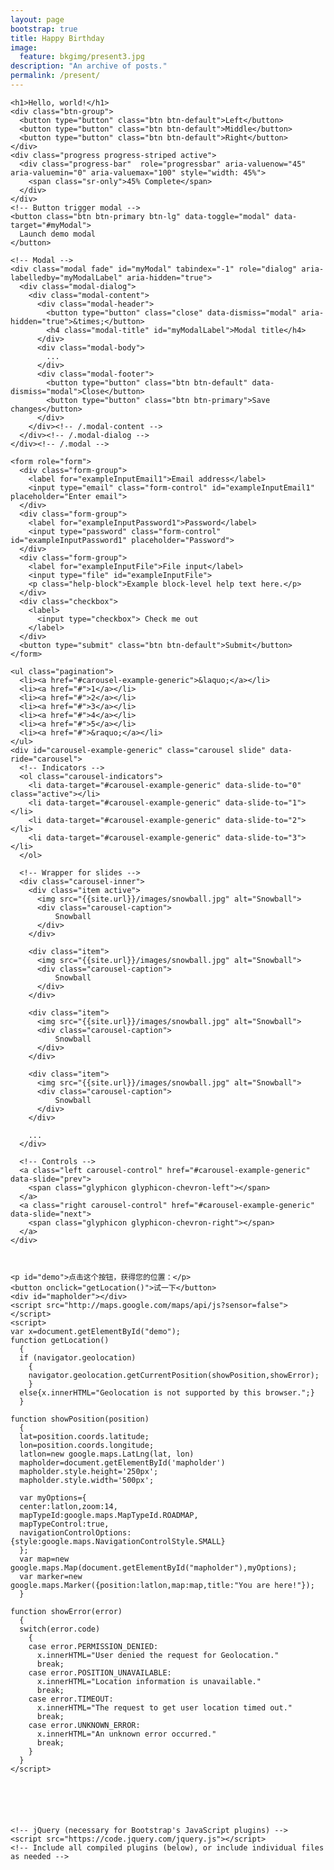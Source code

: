 ```yaml
---
layout: page
bootstrap: true
title: Happy Birthday
image:
  feature: bkgimg/present3.jpg
description: "An archive of posts."
permalink: /present/
---
```



  <body>

	<h1>Hello, world!</h1>
	<div class="btn-group">
	  <button type="button" class="btn btn-default">Left</button>
	  <button type="button" class="btn btn-default">Middle</button>
	  <button type="button" class="btn btn-default">Right</button>
	</div>
	<div class="progress progress-striped active">
	  <div class="progress-bar"  role="progressbar" aria-valuenow="45" aria-valuemin="0" aria-valuemax="100" style="width: 45%">
	    <span class="sr-only">45% Complete</span>
	  </div>
	</div>
	<!-- Button trigger modal -->
	<button class="btn btn-primary btn-lg" data-toggle="modal" data-target="#myModal">
	  Launch demo modal
	</button>
	
	<!-- Modal -->
	<div class="modal fade" id="myModal" tabindex="-1" role="dialog" aria-labelledby="myModalLabel" aria-hidden="true">
	  <div class="modal-dialog">
	    <div class="modal-content">
	      <div class="modal-header">
	        <button type="button" class="close" data-dismiss="modal" aria-hidden="true">&times;</button>
	        <h4 class="modal-title" id="myModalLabel">Modal title</h4>
	      </div>
	      <div class="modal-body">
	        ...
	      </div>
	      <div class="modal-footer">
	        <button type="button" class="btn btn-default" data-dismiss="modal">Close</button>
	        <button type="button" class="btn btn-primary">Save changes</button>
	      </div>
	    </div><!-- /.modal-content -->
	  </div><!-- /.modal-dialog -->
	</div><!-- /.modal -->
	
	<form role="form">
	  <div class="form-group">
	    <label for="exampleInputEmail1">Email address</label>
	    <input type="email" class="form-control" id="exampleInputEmail1" placeholder="Enter email">
	  </div>
	  <div class="form-group">
	    <label for="exampleInputPassword1">Password</label>
	    <input type="password" class="form-control" id="exampleInputPassword1" placeholder="Password">
	  </div>
	  <div class="form-group">
	    <label for="exampleInputFile">File input</label>
	    <input type="file" id="exampleInputFile">
	    <p class="help-block">Example block-level help text here.</p>
	  </div>
	  <div class="checkbox">
	    <label>
	      <input type="checkbox"> Check me out
	    </label>
	  </div>
	  <button type="submit" class="btn btn-default">Submit</button>
	</form>
	
	<ul class="pagination">
	  <li><a href="#carousel-example-generic">&laquo;</a></li>
	  <li><a href="#">1</a></li>
	  <li><a href="#">2</a></li>
	  <li><a href="#">3</a></li>
	  <li><a href="#">4</a></li>
	  <li><a href="#">5</a></li>
	  <li><a href="#">&raquo;</a></li>
	</ul>
	<div id="carousel-example-generic" class="carousel slide" data-ride="carousel">
	  <!-- Indicators -->
	  <ol class="carousel-indicators">
	    <li data-target="#carousel-example-generic" data-slide-to="0" class="active"></li>
	    <li data-target="#carousel-example-generic" data-slide-to="1"></li>
	    <li data-target="#carousel-example-generic" data-slide-to="2"></li>
		<li data-target="#carousel-example-generic" data-slide-to="3"></li>
	  </ol>

	  <!-- Wrapper for slides -->
	  <div class="carousel-inner">
	    <div class="item active">
	      <img src="{{site.url}}/images/snowball.jpg" alt="Snowball">
	      <div class="carousel-caption">
			  Snowball
	      </div>
	    </div>
		
	    <div class="item">
	      <img src="{{site.url}}/images/snowball.jpg" alt="Snowball">
	      <div class="carousel-caption">
			  Snowball
	      </div>
	    </div>
		
	    <div class="item">
	      <img src="{{site.url}}/images/snowball.jpg" alt="Snowball">
	      <div class="carousel-caption">
			  Snowball
	      </div>
	    </div>
		
	    <div class="item">
	      <img src="{{site.url}}/images/snowball.jpg" alt="Snowball">
	      <div class="carousel-caption">
			  Snowball
	      </div>
	    </div>
		
	    ...
	  </div>

	  <!-- Controls -->
	  <a class="left carousel-control" href="#carousel-example-generic" data-slide="prev">
	    <span class="glyphicon glyphicon-chevron-left"></span>
	  </a>
	  <a class="right carousel-control" href="#carousel-example-generic" data-slide="next">
	    <span class="glyphicon glyphicon-chevron-right"></span>
	  </a>
	</div>
	
	

	<p id="demo">点击这个按钮，获得您的位置：</p>
	<button onclick="getLocation()">试一下</button>
	<div id="mapholder"></div>
	<script src="http://maps.google.com/maps/api/js?sensor=false"></script>
	<script>
	var x=document.getElementById("demo");
	function getLocation()
	  {
	  if (navigator.geolocation)
	    {
	    navigator.geolocation.getCurrentPosition(showPosition,showError);
	    }
	  else{x.innerHTML="Geolocation is not supported by this browser.";}
	  }

	function showPosition(position)
	  {
	  lat=position.coords.latitude;
	  lon=position.coords.longitude;
	  latlon=new google.maps.LatLng(lat, lon)
	  mapholder=document.getElementById('mapholder')
	  mapholder.style.height='250px';
	  mapholder.style.width='500px';

	  var myOptions={
	  center:latlon,zoom:14,
	  mapTypeId:google.maps.MapTypeId.ROADMAP,
	  mapTypeControl:true,
	  navigationControlOptions:{style:google.maps.NavigationControlStyle.SMALL}
	  };
	  var map=new google.maps.Map(document.getElementById("mapholder"),myOptions);
	  var marker=new google.maps.Marker({position:latlon,map:map,title:"You are here!"});
	  }

	function showError(error)
	  {
	  switch(error.code) 
	    {
	    case error.PERMISSION_DENIED:
	      x.innerHTML="User denied the request for Geolocation."
	      break;
	    case error.POSITION_UNAVAILABLE:
	      x.innerHTML="Location information is unavailable."
	      break;
	    case error.TIMEOUT:
	      x.innerHTML="The request to get user location timed out."
	      break;
	    case error.UNKNOWN_ERROR:
	      x.innerHTML="An unknown error occurred."
	      break;
	    }
	  }
	</script>
	
	
	
	
	
	
    <!-- jQuery (necessary for Bootstrap's JavaScript plugins) -->
    <script src="https://code.jquery.com/jquery.js"></script>
    <!-- Include all compiled plugins (below), or include individual files as needed -->
   
   
   
   
   
	
  </body>
